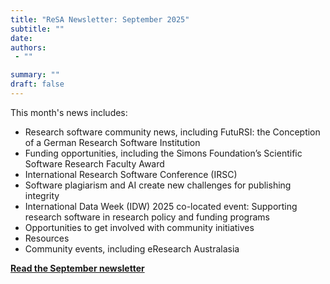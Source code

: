 ```yaml
---
title: "ReSA Newsletter: September 2025"
subtitle: ""
date:
authors:
 - ""

summary: ""
draft: false
---
```


This month's news includes:

* Research software community news, including FutuRSI: the Conception of a German Research Software Institution
* Funding opportunities, including the Simons Foundation’s Scientific Software Research Faculty Award
* International Research Software Conference (IRSC)
* Software plagiarism and AI create new challenges for publishing integrity
* International Data Week (IDW) 2025 co-located event: Supporting research software in research policy and funding programs
* Opportunities to get involved with community initiatives
* Resources
* Community events, including eResearch Australasia


**[Read the September newsletter](https://preview.mailerlite.io/preview/778129/emails/166341567343232990)**
